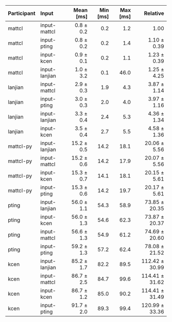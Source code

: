 | Participant | Input | Mean [ms] | Min [ms] | Max [ms] | Relative |
|:---|:---|---:|---:|---:|---:|
| mattcl | input-mattcl | 0.8 ± 0.2 | 0.2 | 1.2 | 1.00 |
| mattcl | input-pting | 0.8 ± 0.2 | 0.2 | 1.4 | 1.10 ± 0.39 |
| mattcl | input-kcen | 0.9 ± 0.1 | 0.2 | 1.1 | 1.23 ± 0.39 |
| mattcl | input-lanjian | 1.0 ± 3.2 | 0.1 | 46.0 | 1.25 ± 4.25 |
| lanjian | input-mattcl | 2.9 ± 0.3 | 1.9 | 4.3 | 3.87 ± 1.14 |
| lanjian | input-pting | 3.0 ± 0.3 | 2.0 | 4.0 | 3.97 ± 1.16 |
| lanjian | input-lanjian | 3.3 ± 0.4 | 2.4 | 5.3 | 4.36 ± 1.34 |
| lanjian | input-kcen | 3.5 ± 0.4 | 2.7 | 5.5 | 4.58 ± 1.36 |
| mattcl-py | input-lanjian | 15.2 ± 0.5 | 14.2 | 18.1 | 20.06 ± 5.56 |
| mattcl-py | input-mattcl | 15.2 ± 0.6 | 14.2 | 17.9 | 20.07 ± 5.56 |
| mattcl-py | input-kcen | 15.3 ± 0.7 | 14.1 | 18.1 | 20.15 ± 5.61 |
| mattcl-py | input-pting | 15.3 ± 0.6 | 14.2 | 19.7 | 20.17 ± 5.61 |
| pting | input-lanjian | 56.0 ± 1.1 | 54.3 | 58.9 | 73.85 ± 20.35 |
| pting | input-kcen | 56.0 ± 1.3 | 54.6 | 62.3 | 73.87 ± 20.37 |
| pting | input-mattcl | 56.6 ± 1.3 | 54.9 | 61.2 | 74.69 ± 20.60 |
| pting | input-pting | 59.2 ± 1.3 | 57.2 | 62.4 | 78.08 ± 21.52 |
| kcen | input-lanjian | 85.2 ± 1.7 | 82.2 | 89.5 | 112.42 ± 30.99 |
| kcen | input-mattcl | 86.7 ± 2.5 | 84.7 | 99.6 | 114.41 ± 31.62 |
| kcen | input-kcen | 86.7 ± 1.2 | 85.0 | 90.2 | 114.41 ± 31.49 |
| kcen | input-pting | 91.7 ± 2.0 | 89.3 | 99.4 | 120.99 ± 33.36 |

